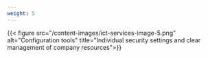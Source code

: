 ```yaml
---
weight: 5
---
```

{{< figure src="/content-images/ict-services-image-5.png" alt="Configuration tools" title="Individual security settings and clear management of company resources">}}